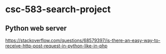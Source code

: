# csc-583-search-project


## Python web server
https://stackoverflow.com/questions/68579397/is-there-an-easy-way-to-receive-http-post-request-in-python-like-in-php 